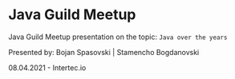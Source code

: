 # Java Guild Meetup
Java Guild Meetup presentation on the topic:  ``Java over the years``

Presented by: Bojan Spasovski | Stamencho Bogdanovski 

08.04.2021 - Intertec.io

